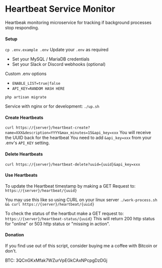 # Heartbeat Service Monitor

Heartbeak monitoring microservice for tracking if background processes stop responding.

#### Setup

`cp .env.example .env`
Update your `.env` as required

-   Set your MySQL / MariaDB credentials
-   Set your Slack or Discord webhooks (optional)

Custom .env options

-   `ENABLE_LIST=true|false`
-   `API_KEY=RANDOM HASH HERE`

`php artisan migrate`

Service with nginx or for development:
`./up.sh`

#### Create Heartbeats

`curl https://{server}/heartbeat-create?name=XXX&description=YYYY&max_minutes=15&api_key=xxx`
You will receive the UUID back for the heartbeat
You need to add `&api_key=xxx` from your .env's `API_KEY` setting.

#### Delete Heartbeats

`curl https://{server}/heartbeat-delete?uuid={uuid}&api_key=xxx`

#### Use Heartbeats

To update the Heartbeat timestamp by making a GET Request to:
`https://{server}/heartbeat/{uuid}`

You may use this like so using CURL on your linux server
`./work-process.sh && curl https://{server}/heartbeat/{uuid}`

To check the status of the heartbut make a GET request to:
`https://{server}/heartbeat-status/{uuid}`
This will return 200 http status for "online" or 503 http status or "missing in action".

#### Donation

If you find use out of this script, consider buying me a coffee with Bitcoin or don't.

BTC: 3QCnGKxMfak7WZurVpEGkCAxNPcpgDzDGj
